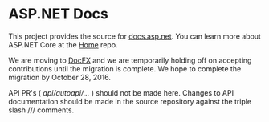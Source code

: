 ASP.NET Docs
============

This project provides the source for [docs.asp.net](http://docs.asp.net/). You can learn more about ASP.NET Core at the [Home](https://github.com/aspnet/home) repo.

We are moving to [DocFX](http://dotnet.github.io/docfx/) and we are temporarily holding off on accepting contributions until the migration is complete. We hope to complete the migration by October 28, 2016.

API PR's ( *api/autoapi/...* ) should not be made here. Changes to API documentation should be made in the source repository against the triple slash /// comments. 
